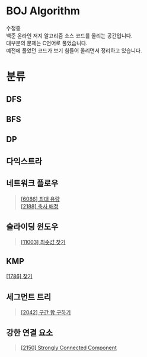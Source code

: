 # BOJ Algorithm
수정중  
 백준 온라인 저지 알고리즘 소스 코드를 올리는 공간입니다.  
 대부분의 문제는 C언어로 풀었습니다.  
 예전에 풀었던 코드가 보기 힘들어 올리면서 정리하고 있습니다.  
# 분류
## DFS

## BFS


## DP

## 다익스트라

## 네트워크 플로우
>[[6086] 최대 유량](https://github.com/rootachieve/BOJ-Algorithm/blob/main/%5B6086%5D%20%EC%B5%9C%EB%8C%80%20%EC%9C%A0%EB%9F%89.c)  
>[[2188] 축사 배정](https://github.com/rootachieve/BOJ-Algorithm/blob/main/%5B2188%5D%20%EC%B6%95%EC%82%AC%20%EB%B0%B0%EC%A0%95.c)  
## 슬라이딩 윈도우
>[[11003] 최솟값 찾기](https://github.com/rootachieve/BOJ-Algorithm/blob/main/%5B11003%5D%20%EC%B5%9C%EC%86%9F%EA%B0%92%20%EC%B0%BE%EA%B8%B0.c)  
## KMP
[[1786] 찾기](https://github.com/rootachieve/BOJ-Algorithm/blob/main/%5B1786%5D%20%EC%B0%BE%EA%B8%B0.c)  
## 세그먼트 트리
>[[2042] 구간 합 구하기](https://github.com/rootachieve/BOJ-Algorithm/blob/main/%5B2042%5D%20%EA%B5%AC%EA%B0%84%20%ED%95%A9%20%EA%B5%AC%ED%95%98%EA%B8%B0.c)  

## 강한 연결 요소
>[[2150] Strongly Connected Component](https://github.com/rootachieve/BOJ-Algorithm/blob/main/%5B2150%5D%20Strongly%20Connected%20Component.c)
